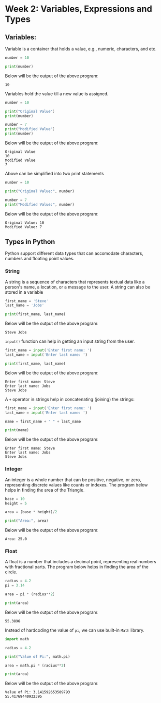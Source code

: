 # Week 2: Variables, Expressions and Types

## Variables:
Variable is a container that holds a value, e.g., numeric, characters, and etc.
```python
number = 10

print(number)
```
Below will be the output of the above program:
```
10
```
Variables hold the value till a new value is assigned.

```python
number = 10

print("Original Value")
print(number)

number = 7
print("Modified Value")
print(number)
```
Below will be the output of the above program:
```
Original Value
10
Modified Value
7
```

Above can be simplified into two print statements
```python
number = 10

print("Original Value:", number)

number = 7
print("Modified Value:", number)
```

Below will be the output of the above program:
```
Original Value: 10
Modified Value: 7
```
## Types in Python
Python support different data types that can accomodate characters, numbers and floating point values.

### String
A string is a sequence of characters that represents textual data like a person's name, a location, or a message to the user. A string can also be stored in a variable

```python
first_name = 'Steve'
last_name = 'Jobs'

print(first_name, last_name)
```
Below will be the output of the above program:
```
Steve Jobs
```
`input()` function can help in getting an input string from the user.

```python
first_name = input('Enter first name: ')
last_name = input('Enter last name: ')

print(first_name, last_name)
```
Below will be the output of the above program:
```
Enter first name: Steve
Enter last name: Jobs
Steve Jobs
```
A `+` operator in strings help in concatenating (joining) the strings:
```python
first_name = input('Enter first name: ')
last_name = input('Enter last name: ')

name = first_name + " " + last_name

print(name)
```
Below will be the output of the above program:
```
Enter first name: Steve
Enter last name: Jobs
Steve Jobs
```
### Integer
An integer is a whole number that can be positive, negative, or zero, representing discrete values like counts or indexes. The program below helps in finding the area of the Triangle.

```python
base = 10
height = 5

area = (base * height)/2

print("Area:", area)
```
Below will be the output of the above program:
```
Area: 25.0
```
### Float
A float is a number that includes a decimal point, representing real numbers with fractional parts. The program below helps in finding the area of the circle.

```python
radius = 4.2
pi = 3.14

area = pi * (radius**2)

print(area)
```
Below will be the output of the above program:
```
55.3896
```
Instead of hardcoding the value of `pi`, we can use built-in `Math` library.
```python
import math

radius = 4.2

print("Value of Pi:", math.pi)

area = math.pi * (radius**2)

print(area)
```
Below will be the output of the above program:
```
Value of Pi: 3.141592653589793
55.41769440932395
```
